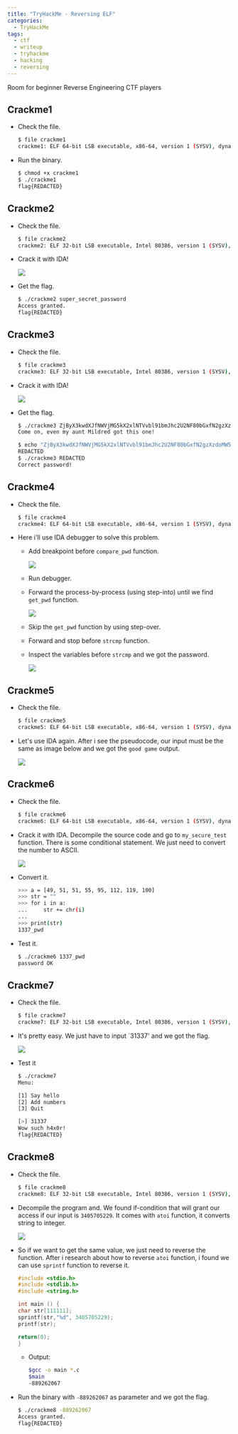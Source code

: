 ```yaml
---
title: "TryHackMe - Reversing ELF"
categories:
  - TryHackMe
tags:
  - ctf
  - writeup
  - tryhackme
  - hacking
  - reversing
---
```

Room for beginner Reverse Engineering CTF players

## Crackme1
- Check the file.
    ```bash
    $ file crackme1                                                 
    crackme1: ELF 64-bit LSB executable, x86-64, version 1 (SYSV), dynamically linked, interpreter /lib64/ld-linux-x86-64.so.2, for GNU/Linux 2.6.32, BuildID[sha1]=672f525a7ad3c33f190c060c09b11e9ffd007f34, not stripped
    ```
- Run the binary.
    ```bash
    $ chmod +x crackme1 
    $ ./crackme1 
    flag{REDACTED}
    ```

## Crackme2
- Check the file.

    ```bash
    $ file crackme2
    crackme2: ELF 32-bit LSB executable, Intel 80386, version 1 (SYSV), dynamically linked, interpreter /lib/ld-linux.so.2, for GNU/Linux 2.6.32, BuildID[sha1]=b799eb348f3df15f6b08b3c37f8feb269a60aba7, not stripped
    ```

- Crack it with IDA!

    <a href="/assets/images/tryhackme/reversing-elf/1.png"><img src="/assets/images/tryhackme/reversing-elf/1.png"></a>

- Get the flag.

    ```bash
    $ ./crackme2 super_secret_password                                                                      1 ⨯
    Access granted.
    flag{REDACTED}
    ```

## Crackme3
- Check the file.

    ```bash
    $ file crackme3
    crackme3: ELF 32-bit LSB executable, Intel 80386, version 1 (SYSV), dynamically linked, interpreter /lib/ld-linux.so.2, for GNU/Linux 2.6.24, BuildID[sha1]=4cf7250afb50109f0f1a01cc543fbf5ba6204a73, stripped
    ```

- Crack it with IDA!

    <a href="/assets/images/tryhackme/reversing-elf/2.png"><img src="/assets/images/tryhackme/reversing-elf/2.png"></a>

- Get the flag.

    ```bash
    $ ./crackme3 ZjByX3kwdXJfNWVjMG5kX2xlNTVvbl91bmJhc2U2NF80bGxfN2gzXzdoMW5nNQ==                         255 ⨯
    Come on, even my aunt Mildred got this one!

    $ echo "ZjByX3kwdXJfNWVjMG5kX2xlNTVvbl91bmJhc2U2NF80bGxfN2gzXzdoMW5nNQ==" | base64 -d
    REDACTED                                                                                                              
    $ ./crackme3 REDACTED                        
    Correct password!
    ```

## Crackme4
- Check the file.

    ```bash
    $ file crackme4
    crackme4: ELF 64-bit LSB executable, x86-64, version 1 (SYSV), dynamically linked, interpreter /lib64/ld-linux-x86-64.so.2, for GNU/Linux 2.6.24, BuildID[sha1]=862ee37793af334043b423ba50ec91cfa132260a, not stripped
    ```

- Here i'll use IDA debugger to solve this problem.
    - Add breakpoint before `compare_pwd` function.
    
        <a href="/assets/images/tryhackme/reversing-elf/5.png"><img src="/assets/images/tryhackme/reversing-elf/5.png"></a>

    - Run debugger.
    - Forward the process-by-process (using step-into) until we find `get_pwd` function.

        <a href="/assets/images/tryhackme/reversing-elf/6.png"><img src="/assets/images/tryhackme/reversing-elf/6.png"></a>

    - Skip the `get_pwd` function by using step-over.
    - Forward and stop before `strcmp` function.
    - Inspect the variables before `strcmp` and we got the password.

        <a href="/assets/images/tryhackme/reversing-elf/4.png"><img src="/assets/images/tryhackme/reversing-elf/4.png"></a>

## Crackme5
- Check the file.

    ```bash
    $ file crackme5
    crackme5: ELF 64-bit LSB executable, x86-64, version 1 (SYSV), dynamically linked, interpreter /lib64/ld-linux-x86-64.so.2, for GNU/Linux 2.6.32, BuildID[sha1]=a426dcf8ed3de8cb02f3ee4f38ee36b4ed568519, not stripped
    ```

- Let's use IDA again. After i see the pseudocode, our input must be the same as image below and we got the `good game` output.

    <a href="/assets/images/tryhackme/reversing-elf/7.png"><img src="/assets/images/tryhackme/reversing-elf/7.png"></a>

## Crackme6
- Check the file.

    ```bash
    $ file crackme6
    crackme6: ELF 64-bit LSB executable, x86-64, version 1 (SYSV), dynamically linked, interpreter /lib64/ld-linux-x86-64.so.2, for GNU/Linux 2.6.24, BuildID[sha1]=022f1a8e479cab9f7263af75bcdbb328bda7f291, not stripped
    ```

- Crack it with IDA. Decompile the source code and go to `my_secure_test` function. There is some conditional statement. We just need to convert the number to ASCII.

    <a href="/assets/images/tryhackme/reversing-elf/8.png"><img src="/assets/images/tryhackme/reversing-elf/8.png"></a>

- Convert it.

    ```bash
    >>> a = [49, 51, 51, 55, 95, 112, 119, 100]
    >>> str = ""
    >>> for i in a:
    ...     str += chr(i)
    ... 
    >>> print(str)
    1337_pwd
    ```

- Test it.

    ```bash
    $ ./crackme6 1337_pwd 
    password OK
    ```

## Crackme7
- Check the file.

    ```bash
    $ file crackme7
    crackme7: ELF 32-bit LSB executable, Intel 80386, version 1 (SYSV), dynamically linked, interpreter /lib/ld-linux.so.2, for GNU/Linux 2.6.32, BuildID[sha1]=7ee4206d91718e7b0bef16a7c03f8fa49c4a39e7, not stripped
    ```

- It's pretty easy. We just have to input `31337' and we got the flag.

    <a href="/assets/images/tryhackme/reversing-elf/9.png"><img src="/assets/images/tryhackme/reversing-elf/9.png"></a>

- Test it

    ```bash
    $ ./crackme7
    Menu:

    [1] Say hello
    [2] Add numbers
    [3] Quit

    [>] 31337
    Wow such h4x0r!
    flag{REDACTED}
    ```

## Crackme8
- Check the file.

    ```bash
    $ file crackme8
    crackme8: ELF 32-bit LSB executable, Intel 80386, version 1 (SYSV), dynamically linked, interpreter /lib/ld-linux.so.2, for GNU/Linux 2.6.32, BuildID[sha1]=fef76e38b5ff92ed0d08870ac523f9f3f8925a40, not stripped
    ```

- Decompile the program and. We found if-condition that will grant our access if our input is `3405705229`. It comes with `atoi` function, it converts string to integer. 

    <a href="/assets/images/tryhackme/reversing-elf/10.png"><img src="/assets/images/tryhackme/reversing-elf/10.png"></a>

- So if we want to get the same value, we just need to reverse the function. After i research about how to reverse `atoi` function, i found we can use `sprintf` function to reverse it.

    ```c
    #include <stdio.h>
    #include <stdlib.h>
    #include <string.h>

    int main () {
    char str[111111]; 
    sprintf(str,"%d", 3405705229);
    printf(str);

    return(0);
    }
    ```

    - Output:
        ```bash
        $gcc -o main *.c
        $main
        -889262067
        ```
    
- Run the binary with `-889262067` as parameter and we got the flag.

    ```bash
    $ ./crackme8 -889262067                                                                                 1 ⨯
    Access granted.
    flag{REDACTED}
    ```